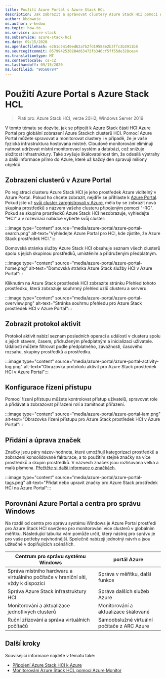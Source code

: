 ```yaml
---
title: Použití Azure Portal s Azure Stack HCL
description: Jak zobrazit a spravovat clustery Azure Stack HCI pomocí Azure Portal.
author: khdownie
ms.author: v-kedow
ms.topic: how-to
ms.service: azure-stack
ms.subservice: azure-stack-hci
ms.date: 09/15/2020
ms.openlocfilehash: e261c54140ed62a7b2fd19588e2b3ffc3b3911b8
ms.sourcegitcommit: 0579942530284d63472fb346cf5ff55de328cea4
ms.translationtype: MT
ms.contentlocale: cs-CZ
ms.lasthandoff: 09/15/2020
ms.locfileid: "90560784"
---
```

# <a name="use-the-azure-portal-with-azure-stack-hci"></a>Použití Azure Portal s Azure Stack HCL

> Platí pro: Azure Stack HCI, verze 20H2; Windows Server 2019

V tomto tématu se dozvíte, jak se připojit k Azure Stack části HCI Azure Portal pro globální zobrazení Azure Stackch clusterů HCI. Pomocí Azure Portal můžete spravovat a monitorovat clustery i v případě, že je vaše fyzická infrastruktura hostovaná místně. Cloudové monitorování eliminují nutnost udržovat místní monitorovací systém a databázi, což snižuje složitost infrastruktury. Také zvyšuje škálovatelnost tím, že odesílá výstrahy a další informace přímo do Azure, které už každý den spravují miliony objektů.

## <a name="view-your-clusters-in-the-azure-portal"></a>Zobrazení clusterů v Azure Portal

Po registraci clusteru Azure Stack HCI je jeho prostředek Azure viditelný v Azure Portal. Pokud ho chcete zobrazit, nejdřív se přihlaste k [Azure Portal](https://portal.azure.com). Pokud jste už [svůj cluster zaregistrovali v Azure](../deploy/register-with-azure.md), měla by se zobrazit nová skupina prostředků s názvem vašeho clusteru připojeným pomocí "-RG". Pokud se skupina prostředků Azure Stack HCI nezobrazuje, vyhledejte "HCI" a v rozevírací nabídce vyberte svůj cluster:

:::image type="content" source="media/azure-portal/azure-portal-search.png" alt-text="Vyhledejte Azure Portal pro HCI, kde zjistíte, že Azure Stack prostředek HCI.":::

Domovská stránka služby Azure Stack HCI obsahuje seznam všech clusterů spolu s jejich skupinou prostředků, umístěním a přidruženým předplatným.

:::image type="content" source="media/azure-portal/azure-portal-home.png" alt-text="Domovská stránka Azure Stack služby HCI v Azure Portal":::

Kliknutím na Azure Stack prostředek HCI zobrazíte stránku Přehled tohoto prostředku, která zobrazuje souhrnný přehled uzlů clusteru a serveru.

:::image type="content" source="media/azure-portal/azure-portal-overview.png" alt-text="Stránka souhrnu přehledu pro Azure Stack prostředek HCI v Azure Portal":::

## <a name="view-the-activity-log"></a>Zobrazit protokol aktivit

Protokol aktivit nabízí seznam posledních operací a událostí v clusteru spolu s jejich stavem, časem, přidruženým předplatným a inicializací uživatele. Události můžete filtrovat podle předplatného, závažnosti, časového rozsahu, skupiny prostředků a prostředku.

:::image type="content" source="media/azure-portal/azure-portal-activity-log.png" alt-text="Obrazovka protokolu aktivit pro Azure Stack prostředek HCI v Azure Portal":::

## <a name="configure-access-control"></a>Konfigurace řízení přístupu

Pomocí řízení přístupu můžete kontrolovat přístup uživatelů, spravovat role a přidávat a zobrazovat přiřazení rolí a zamítnout přiřazení.

:::image type="content" source="media/azure-portal/azure-portal-iam.png" alt-text="Obrazovka řízení přístupu pro Azure Stack prostředek HCI v Azure Portal":::

## <a name="add-and-edit-tags"></a>Přidání a úprava značek

Značky jsou páry název-hodnota, které umožňují kategorizaci prostředků a zobrazení konsolidované fakturace, a to použitím stejné značky na více prostředků a skupin prostředků. V názvech značek jsou rozlišována velká a malá písmena. [Přečtěte si další informace o značkách](/azure/azure-resource-manager/management/tag-resources).

:::image type="content" source="media/azure-portal/azure-portal-tags.png" alt-text="Přidat nebo upravit značky pro Azure Stack prostředek HCI na Azure Portal":::

## <a name="compare-azure-portal-and-windows-admin-center"></a>Porovnání Azure Portal a centra pro správu Windows

Na rozdíl od centra pro správu systému Windows je Azure Portal prostředí pro Azure Stack HCI navrženo pro monitorování více clusterů v globálním měřítku. Následující tabulka vám pomůže určit, který nástroj pro správu je pro vaše potřeby nejvhodnější. Společně nabízejí jednotný návrh a jsou užitečné v doplňujících scénářích.

| Centrum pro správu systému Windows | portál Azure |
| --------------- | --------------- |
| Správa místního hardwaru a virtuálního počítače v hraniční síti, vždy k dispozici | Správa v měřítku, další funkce |
| Správa Azure Stack infrastruktury HCI | Správa dalších služeb Azure |
| Monitorování a aktualizace jednotlivých clusterů | Monitorování a aktualizace škálované |
| Ruční zřizování a správa virtuálních počítačů | Samoobslužné virtuální počítače z ARC Azure |

## <a name="next-steps"></a>Další kroky

Související informace najdete v tématu také:

- [Připojení Azure Stack HCl k Azure](../deploy/register-with-azure.md)
- [Monitorování Azure Stack HCL pomocí Azure Monitor](azure-monitor.md)

